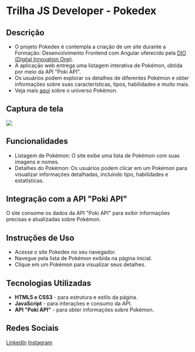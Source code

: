 # Trilha JS Developer - Pokedex

## Descrição

* O projeto Pokedex é contempla a criação de um site durante a Formação: Desenvolvimento Frontend com Angular oferecido pela [DIO (Digital Innovation One)](https://web.dio.me/track/7a55c727-bb2a-42a7-831b-6c38b4e83868).
* A aplicação web entrega uma listagem interativa de Pokémon, obtida por meio da API "Poki API".
* Os usuários podem explorar os detalhes de diferentes Pokémon e obter informações sobre suas características, tipos, habilidades e muito mais.
* Veja mais [aqui](https://pt.wikipedia.org/wiki/Pok%C3%A9mon) sobre o universo Pokémon.

## Captura de tela
<img src="/assets/img/teste.jpg">

## Funcionalidades

* Listagem de Pokémon: O site exibe uma lista de Pokémon com suas imagens e nomes.
* Detalhes do Pokémon: Os usuários podem clicar em um Pokémon para visualizar informações detalhadas, incluindo tipo, habilidades e estatísticas.

## Integração com a API "Poki API"

O site consome os dados da API "Poki API" para exibir informações precisas e atualizadas sobre Pokémon.

## Instruções de Uso

* Acesse o site Pokedex no seu navegador.
* Navegue pela lista de Pokémon exibida na página inicial.
* Clique em um Pokémon para visualizar seus detalhes.

## Tecnologias Utilizadas

* **HTML5 e CSS3** - para estrutura e estilo da página.
* **JavaScript** -  para interações e consumo da API.
* **API "Poki API"** - para obter informações sobre Pokémon.

## Redes Sociais
[LinkedIn](//https://www.linkedin.com/in/francisco-de-oliveira-75353069/)
[Instagram](//https://www.instagram.com/francisco.r.oliveira/)
